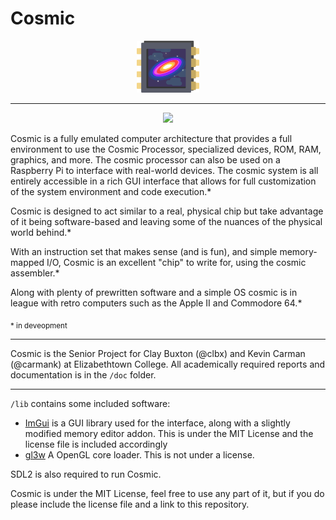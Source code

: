 # Cosmic

<div style="text-align:center">
    <img style="width:20%" src="./doc/img/logo.png">
</div>

----


<p align="center">
<a href="https://action-badges.now.sh"><img src="https://action-badges.now.sh/clbx/cosmic" /></a>
</p>

Cosmic is a fully emulated computer architecture that provides a full environment to use the Cosmic Processor, specialized devices, ROM, RAM, graphics, and more. The cosmic processor can also be used on a Raspberry Pi to interface with real-world devices. The cosmic system is all entirely accessible in a rich GUI interface that allows for full customization of the system environment and code execution.*


Cosmic is designed to act similar to a real, physical chip but take advantage of it being software-based and leaving some of the nuances of the physical world behind.*

With an instruction set that makes sense (and is fun), and simple memory-mapped I/O, Cosmic is an excellent "chip" to write for, using the cosmic assembler.*

Along with plenty of prewritten software and a simple OS cosmic is in league with retro computers such as the Apple II and Commodore 64.*

<sub>* in deveopment</sub>

-----

Cosmic is the Senior Project for Clay Buxton (@clbx) and Kevin Carman (@carmank) at Elizabethtown College. All academically required reports and documentation is in the ``/doc`` folder.

----

``/lib`` contains some included software:
*  [ImGui](https://github.com/ocornut/imgui) is a GUI library used for the interface, along with a slightly modified memory editor addon. This is under the MIT License and the license file is included accordingly
* [gl3w](https://github.com/skaslev/gl3w) A OpenGL core loader. This is not under a license. 

SDL2 is also required to run Cosmic.


Cosmic is under the MIT License, feel free to use any part of it, but if you do please include the license file and a link to this repository.

